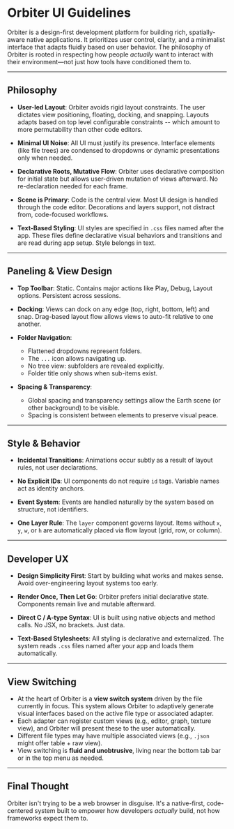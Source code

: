 # Orbiter UI Guidelines

Orbiter is a design-first development platform for building rich, spatially-aware native applications. It prioritizes user control, clarity, and a minimalist interface that adapts fluidly based on user behavior. The philosophy of Orbiter is rooted in respecting how people *actually* want to interact with their environment—not just how tools have conditioned them to.

---

## Philosophy

* **User-led Layout**: Orbiter avoids rigid layout constraints. The user dictates view positioning, floating, docking, and snapping. Layouts adapts based on top level configurable constraints -- which amount to more permutability than other code editors.

* **Minimal UI Noise**: All UI must justify its presence. Interface elements (like file trees) are condensed to dropdowns or dynamic presentations only when needed.

* **Declarative Roots, Mutative Flow**: Orbiter uses declarative composition for initial state but allows user-driven mutation of views afterward. No re-declaration needed for each frame.

* **Scene is Primary**: Code is the central view. Most UI design is handled through the code editor. Decorations and layers support, not distract from, code-focused workflows.

* **Text-Based Styling**: UI styles are specified in `.css` files named after the app. These files define declarative visual behaviors and transitions and are read during app setup. Style belongs in text.

---

## Paneling & View Design

* **Top Toolbar**: Static. Contains major actions like Play, Debug, Layout options. Persistent across sessions.

* **Docking**: Views can dock on any edge (top, right, bottom, left) and snap. Drag-based layout flow allows views to auto-fit relative to one another.

* **Folder Navigation**:

  * Flattened dropdowns represent folders.
  * The `...` icon allows navigating up.
  * No tree view: subfolders are revealed explicitly.
  * Folder title only shows when sub-items exist.

* **Spacing & Transparency**:

  * Global spacing and transparency settings allow the Earth scene (or other background) to be visible.
  * Spacing is consistent between elements to preserve visual peace.

---

## Style & Behavior

* **Incidental Transitions**: Animations occur subtly as a result of layout rules, not user declarations.

* **No Explicit IDs**: UI components do not require `id` tags. Variable names act as identity anchors.

* **Event System**: Events are handled naturally by the system based on structure, not identifiers.

* **One Layer Rule**: The `layer` component governs layout. Items without `x`, `y`, `w`, or `h` are automatically placed via flow layout (grid, row, or column).

---

## Developer UX

* **Design Simplicity First**: Start by building what works and makes sense. Avoid over-engineering layout systems too early.

* **Render Once, Then Let Go**: Orbiter prefers initial declarative state. Components remain live and mutable afterward.

* **Direct C / A-type Syntax**: UI is built using native objects and method calls. No JSX, no brackets. Just data.

* **Text-Based Stylesheets**: All styling is declarative and externalized. The system reads `.css` files named after your app and loads them automatically.

---

## View Switching

* At the heart of Orbiter is a **view switch system** driven by the file currently in focus. This system allows Orbiter to adaptively generate visual interfaces based on the active file type or associated adapter.
* Each adapter can register custom views (e.g., editor, graph, texture view), and Orbiter will present these to the user automatically.
* Different file types may have multiple associated views (e.g., `.json` might offer table + raw view).
* View switching is **fluid and unobtrusive**, living near the bottom tab bar or in the top menu as needed.

---

## Final Thought

Orbiter isn't trying to be a web browser in disguise. It's a native-first, code-centered system built to empower how developers *actually* build, not how frameworks expect them to.
